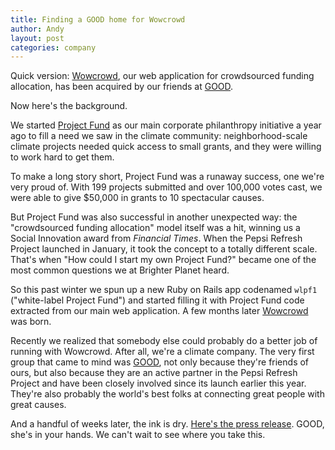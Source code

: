 ```yaml
---
title: Finding a GOOD home for Wowcrowd
author: Andy
layout: post
categories: company
---
```


Quick version: [Wowcrowd](http://wowcrowd.com), our web application for crowdsourced funding allocation, has been acquired by our friends at [GOOD](http://good.is).

Now here's the background.

We started [Project Fund](http://projectfund.brighterplanet.com) as our main corporate philanthropy initiative a year ago to fill a need we saw in the climate community: neighborhood-scale climate projects needed quick access to small grants, and they were willing to work hard to get them.

To make a long story short, Project Fund was a runaway success, one we're very proud of. With 199 projects submitted and over 100,000 votes cast, we were able to give $50,000 in grants to 10 spectacular causes.

But Project Fund was also successful in another unexpected way: the "crowdsourced funding allocation" model itself was a hit, winning us a Social Innovation award from *Financial Times*. When the Pepsi Refresh Project launched in January, it took the concept to a totally different scale. That's when "How could I start my own Project Fund?" became one of the most common questions we at Brighter Planet heard.

So this past winter we spun up a new Ruby on Rails app codenamed `wlpf1` ("white-label Project Fund") and started filling it with Project Fund code extracted from our main web application. A few months later [Wowcrowd](http://wowcrowd.com) was born.

Recently we realized that somebody else could probably do a better job of running with Wowcrowd. After all, we're a climate company. The very first group that came to mind was [GOOD](http://good.is), not only because they're friends of ours, but also because they are an active partner in the Pepsi Refresh Project and have been closely involved since its launch earlier this year. They're also probably the world's best folks at connecting great people with great causes.

And a handful of weeks later, the ink is dry. [Here's the press release](http://www.prweb.com/releases/2010/09/prweb4452954.htm). GOOD, she's in your hands. We can't wait to see where you take this. 
